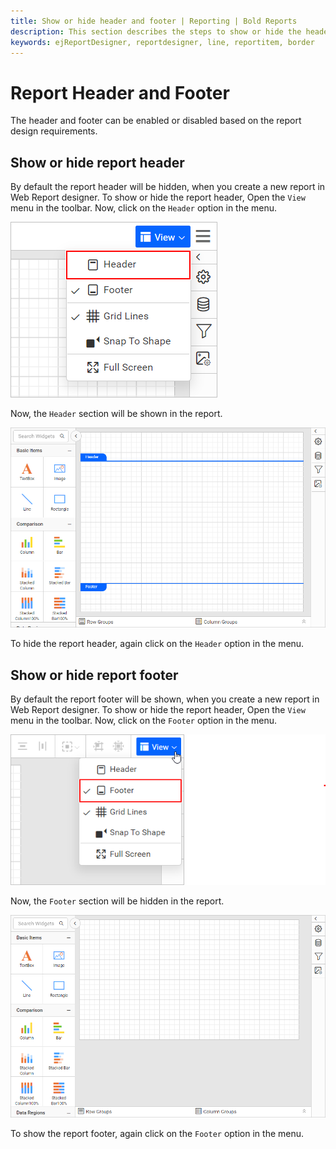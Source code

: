 ```yaml
---
title: Show or hide header and footer | Reporting | Bold Reports
description: This section describes the steps to show or hide the header and footer of the report in Web Report Designer
keywords: ejReportDesigner, reportdesigner, line, reportitem, border
---
```


# Report Header and Footer

The header and footer can be enabled or disabled based on the report design requirements.

## Show or hide report header

By default the report header will be hidden, when you create a new report in Web Report designer. To show or hide the report header, Open the `View` menu in the toolbar. Now, click on the `Header` option in the menu.

![Rectangle listed in item panel](/static/assets/on-premise/images/report-designer/report-items/properties-panel/header-icon-disabled.png '#width=250px')

Now, the `Header` section will be shown in the report.

![Rectangle listed in item panel](/static/assets/on-premise/images/report-designer/report-items/properties-panel/header-icon-enabled.png '#width=400px')

To hide the report header, again click on the `Header` option in the menu.

## Show or hide report footer

By default the report footer will be shown, when you create a new report in Web Report designer. To show or hide the report header, Open the `View` menu in the toolbar. Now, click on the `Footer` option in the menu.

![Rectangle listed in item panel](/static/assets/on-premise/images/report-designer/report-items/properties-panel/footer-icon-enabled.png '#width=250px')

Now, the `Footer` section will be hidden in the report.

![Rectangle listed in item panel](/static/assets/on-premise/images/report-designer/report-items/properties-panel/footer-icon-disabled.png '#width=400px')

To show the report footer, again click on the `Footer` option in the menu.
